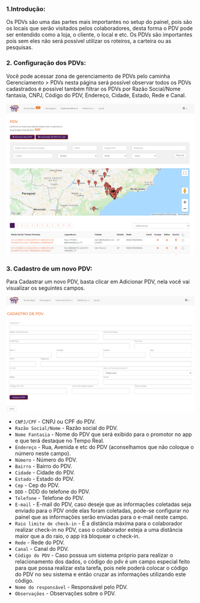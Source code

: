 ### 1.Introdução:

Os PDVs são uma das partes mais importantes no setup do painel, pois são os locais que serão visitados pelos colaboradores, desta forma o PDV pode ser entendido como a loja, o cliente, o local e etc. Os PDVs são importantes pois sem eles não será possível utilizar os roteiros, a carteira ou as pesquisas. 

### 2. Configuração dos PDVs:

Você pode acessar zona de gerenciamento de PDVs pelo caminha Gerenciamento > PDVs nesta página será possível observar todos os PDVs cadastrados é possível também filtrar os PDVs por Razão Social/Nome fantasia, CNPJ, Código do PDV, Endereço, Cidade, Estado, Rede e Canal.

![Screenshot](../assets/gerenciamento/pdv/pdvs.png)

### 3. Cadastro de um novo PDV:

Para Cadastrar um novo PDV, basta clicar em Adicionar PDV, nela você vai visualizar os seguintes campos.

![Screenshot](../assets/gerenciamento/pdv/cadastro-pdvs.png)

* `CNPJ/CPF` - CNPJ ou CPF do PDV.
* `Razão Social/Nome` - Razão social do PDV.
* `Nome Fantasia` - Nome do PDV que será exibido para o promotor no app e que terá destaque no Tempo Real.
* `Endereço` - Rua, Avenida e etc do PDV (aconselhamos que não coloque o número neste campo).
* `Número` - Número do PDV.
* `Bairro` - Bairro do PDV.
* `Cidade` - Cidade do PDV.
* `Estado` - Estado do PDV.
* `Cep` - Cep do PDV.
* `DDD` - DDD do telefone do PDV.
* `Telefone` - Telefone do PDV.
* `E-mail` - E-mail do PDV, caso deseje que as informações coletadas seja enviado para o PDV onde elas foram coletadas, pode-se configurar no painel que as informações serão enviadas para o e-mail neste campo.
* `Raio limite de check-in` - É a distância máxima para o colaborador realizar check-in no PDV, caso o colaborador esteja a uma distância maior que a do raio, o app irá bloquear o check-in.
* `Rede` - Rede do PDV.
* `Canal` - Canal do PDV.
* `Código do PDV` - Caso possua um sistema próprio para realizar o relacionamento dos dados, o código do pdv é um campo especial feito para que possa realizar esta tarefa, pois nele poderá colocar o código do PDV no seu sistema e então cruzar as informações utilizando este código.
* `Nome do responsável` - Responsável pelo PDV.
* `Observações` - Observações sobre o PDV.

